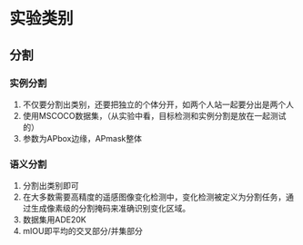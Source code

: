 # 实验类别
## 分割
### 实例分割
1. 不仅要分割出类别，还要把独立的个体分开，如两个人站一起要分出是两个人
2. 使用MSCOCO数据集，（从实验中看，目标检测和实例分割是放在一起测试的）
3. 参数为APbox边缘，APmask整体
### 语义分割
1. 分割出类别即可
2. 在大多数需要高精度的遥感图像变化检测中，变化检测被定义为分割任务，通过生成像素级的分割掩码来准确识别变化区域。
3. 数据集用ADE20K
4. mIOU即平均的交叉部分/并集部分